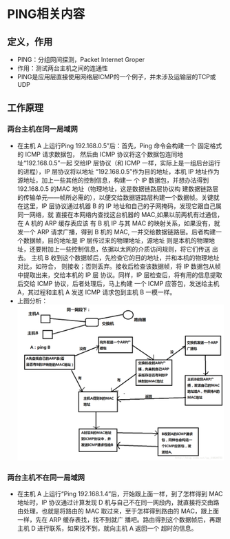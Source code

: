 # PING相关内容

## 定义，作用

+ PING：分组网间探测，Packet Internet Groper
+ 作用：测试两台主机之间的连通性
+ PING是应用层直接使用网络层ICMP的一个例子，并未涉及运输层的TCP或UDP
## 工作原理
### 两台主机在同一局域网
+ 在主机 A 上运行Ping 192.168.0.5”后：首先，Ping 命令会构建一个 固定格式的 ICMP 请求数据包， 然后由 ICMP 协议将这个数据包连同地址“192.168.0.5”一起 交给IP 层协议（和 ICMP 一样，实际上是一组后台运行的进程），IP 层协议将以地址 “192.168.0.5”作为目的地址，本机 IP 地址作为源地址，加上一些其他的控制信息，构建一 个 IP 数据包，并想办法得到 192.168.0.5 的MAC 地址（物理地址，这是数据链路层协议构 建数据链路层的传输单元——帧所必需的），以便交给数据链路层构建一个数据帧。关键就 在这里，IP 层协议通过机器 B 的 IP 地址和自己的子网掩码，发现它跟自己属同一网络，就 直接在本网络内查找这台机器的 MAC,如果以前两机有过通信，在 A 机的 ARP 缓存表应该 有 B 机 IP 与其 MAC 的映射关系，如果没有，就发一个 ARP 请求广播，得到 B 机的 MAC, 一并交给数据链路层。后者构建一个数据帧，目的地址是 IP 层传过来的物理地址，源地址 则是本机的物理地址，还要附加上一些控制信息，依据以太网的介质访问规则，将它们传送 出去。 主机 B 收到这个数据帧后，先检查它的目的地址，并和本机的物理地址对比，如符合， 则接收；否则丢弃。接收后检查该数据帧，将 IP 数据包从帧中提取出来，交给本机的 IP 层 协议。同样，IP 层检查后，将有用的信息提取后交给 ICMP 协议，后者处理后，马上构建 一个 ICMP 应答包，发送给主机 A，其过程和主机 A 发送 ICMP 请求包到主机 B 一模一样。
+ 上图分析：
![两台主机在同一局域网找MAC地址](https://github.com/geyixin/Trivial-But-Important/blob/master/PING.png)
### 两台主机不在同一局域网
+ 在主机 A 上运行“Ping 192.168.1.4”后，开始跟上面一样，到了怎样得到 MAC 地址时，IP 协议通过计算发现 D 机与自己不在同一网段内，就直接将交由路由处理，也就是将路由的 MAC 取过来，至于怎样得到路由的 MAC，跟上面一样，先在 ARP 缓存表找，找不到就广 播吧。路由得到这个数据帧后，再跟主机 D 进行联系，如果找不到，就向主机 A 返回一个 超时的信息。
